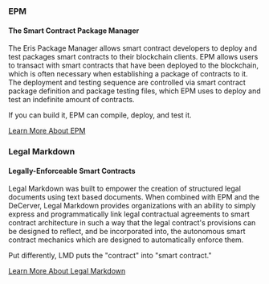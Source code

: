 ### EPM

#### The Smart Contract Package Manager

The Eris Package Manager allows smart contract developers to deploy and test packages smart contracts to their blockchain clients. EPM allows users to transact with smart contracts that have been deployed to the blockchain, which is often necessary when establishing a package of contracts to it. The deployment and testing sequence are controlled via smart contract package definition and package testing files, which EPM uses to deploy and test an indefinite amount of contracts. 

If you can build it, EPM can compile, deploy, and test it.

<a type="button" class="btn btn-eris btn-default btn-lg btn-block" href="https://epm.io">Learn More About EPM</a>

### Legal Markdown

#### Legally-Enforceable Smart Contracts

Legal Markdown was built to empower the creation of structured legal documents using text based documents. When combined with EPM and the DeCerver, Legal Markdown provides organizations with an ability to simply express and programmatically link legal contractual agreements to smart contract architecture in such a way that the legal contract's provisions can be designed to reflect, and be incorporated into, the autonomous smart contract mechanics which are designed to automatically enforce them. 

Put differently, LMD puts the "contract" into "smart contract."

<a type="button" class="btn btn-eris btn-default btn-lg btn-block" href="https://lmd.io">Learn More About Legal Markdown</a>
